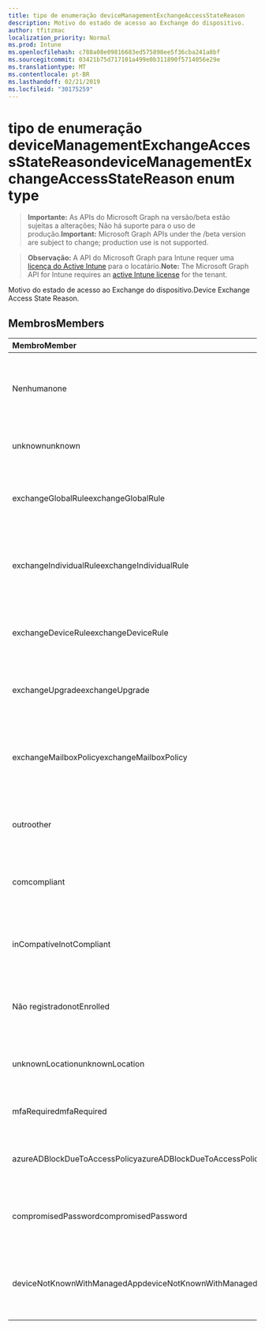 ```yaml
---
title: tipo de enumeração deviceManagementExchangeAccessStateReason
description: Motivo do estado de acesso ao Exchange do dispositivo.
author: tfitzmac
localization_priority: Normal
ms.prod: Intune
ms.openlocfilehash: c788a08e09816683ed575898ee5f36cba241a8bf
ms.sourcegitcommit: 03421b75d717101a499e0b311890f5714056e29e
ms.translationtype: MT
ms.contentlocale: pt-BR
ms.lasthandoff: 02/21/2019
ms.locfileid: "30175259"
---
```

# <a name="devicemanagementexchangeaccessstatereason-enum-type"></a><span data-ttu-id="4d2c8-103">tipo de enumeração deviceManagementExchangeAccessStateReason</span><span class="sxs-lookup"><span data-stu-id="4d2c8-103">deviceManagementExchangeAccessStateReason enum type</span></span>

> <span data-ttu-id="4d2c8-104">**Importante:** As APIs do Microsoft Graph na versão/beta estão sujeitas a alterações; Não há suporte para o uso de produção.</span><span class="sxs-lookup"><span data-stu-id="4d2c8-104">**Important:** Microsoft Graph APIs under the /beta version are subject to change; production use is not supported.</span></span>

> <span data-ttu-id="4d2c8-105">**Observação:** A API do Microsoft Graph para Intune requer uma [licença do Active Intune](https://go.microsoft.com/fwlink/?linkid=839381) para o locatário.</span><span class="sxs-lookup"><span data-stu-id="4d2c8-105">**Note:** The Microsoft Graph API for Intune requires an [active Intune license](https://go.microsoft.com/fwlink/?linkid=839381) for the tenant.</span></span>

<span data-ttu-id="4d2c8-106">Motivo do estado de acesso ao Exchange do dispositivo.</span><span class="sxs-lookup"><span data-stu-id="4d2c8-106">Device Exchange Access State Reason.</span></span>

## <a name="members"></a><span data-ttu-id="4d2c8-107">Membros</span><span class="sxs-lookup"><span data-stu-id="4d2c8-107">Members</span></span>
|<span data-ttu-id="4d2c8-108">Membro</span><span class="sxs-lookup"><span data-stu-id="4d2c8-108">Member</span></span>|<span data-ttu-id="4d2c8-109">Valor</span><span class="sxs-lookup"><span data-stu-id="4d2c8-109">Value</span></span>|<span data-ttu-id="4d2c8-110">Descrição</span><span class="sxs-lookup"><span data-stu-id="4d2c8-110">Description</span></span>|
|:---|:---|:---|
|<span data-ttu-id="4d2c8-111">Nenhuma</span><span class="sxs-lookup"><span data-stu-id="4d2c8-111">none</span></span>|<span data-ttu-id="4d2c8-112">,0</span><span class="sxs-lookup"><span data-stu-id="4d2c8-112">0</span></span>|<span data-ttu-id="4d2c8-113">Nenhum motivo de estado de acesso descoberto do Exchange</span><span class="sxs-lookup"><span data-stu-id="4d2c8-113">No access state reason discovered from Exchange</span></span>|
|<span data-ttu-id="4d2c8-114">unknown</span><span class="sxs-lookup"><span data-stu-id="4d2c8-114">unknown</span></span>|<span data-ttu-id="4d2c8-115">1</span><span class="sxs-lookup"><span data-stu-id="4d2c8-115">1</span></span>|<span data-ttu-id="4d2c8-116">Razão do estado de acesso desconhecido</span><span class="sxs-lookup"><span data-stu-id="4d2c8-116">Unknown access state reason</span></span>|
|<span data-ttu-id="4d2c8-117">exchangeGlobalRule</span><span class="sxs-lookup"><span data-stu-id="4d2c8-117">exchangeGlobalRule</span></span>|<span data-ttu-id="4d2c8-118">duas</span><span class="sxs-lookup"><span data-stu-id="4d2c8-118">2</span></span>|<span data-ttu-id="4d2c8-119">Estado de acesso determinado pela regra global do Exchange</span><span class="sxs-lookup"><span data-stu-id="4d2c8-119">Access state determined by Exchange Global rule</span></span>|
|<span data-ttu-id="4d2c8-120">exchangeIndividualRule</span><span class="sxs-lookup"><span data-stu-id="4d2c8-120">exchangeIndividualRule</span></span>|<span data-ttu-id="4d2c8-121">3D</span><span class="sxs-lookup"><span data-stu-id="4d2c8-121">3</span></span>|<span data-ttu-id="4d2c8-122">Estado de acesso determinado pela regra individual do Exchange</span><span class="sxs-lookup"><span data-stu-id="4d2c8-122">Access state determined by Exchange Individual rule</span></span>|
|<span data-ttu-id="4d2c8-123">exchangeDeviceRule</span><span class="sxs-lookup"><span data-stu-id="4d2c8-123">exchangeDeviceRule</span></span>|<span data-ttu-id="4d2c8-124">quatro</span><span class="sxs-lookup"><span data-stu-id="4d2c8-124">4</span></span>|<span data-ttu-id="4d2c8-125">Estado de acesso determinado pela regra de dispositivo do Exchange</span><span class="sxs-lookup"><span data-stu-id="4d2c8-125">Access state determined by Exchange Device rule</span></span>|
|<span data-ttu-id="4d2c8-126">exchangeUpgrade</span><span class="sxs-lookup"><span data-stu-id="4d2c8-126">exchangeUpgrade</span></span>|<span data-ttu-id="4d2c8-127">0,5</span><span class="sxs-lookup"><span data-stu-id="4d2c8-127">5</span></span>|<span data-ttu-id="4d2c8-128">Estado de acesso devido à atualização do Exchange</span><span class="sxs-lookup"><span data-stu-id="4d2c8-128">Access state due to Exchange upgrade</span></span>|
|<span data-ttu-id="4d2c8-129">exchangeMailboxPolicy</span><span class="sxs-lookup"><span data-stu-id="4d2c8-129">exchangeMailboxPolicy</span></span>|<span data-ttu-id="4d2c8-130">6</span><span class="sxs-lookup"><span data-stu-id="4d2c8-130">6</span></span>|<span data-ttu-id="4d2c8-131">Estado de acesso determinado pela política de caixa de correio do Exchange</span><span class="sxs-lookup"><span data-stu-id="4d2c8-131">Access state determined by Exchange Mailbox Policy</span></span>|
|<span data-ttu-id="4d2c8-132">outro</span><span class="sxs-lookup"><span data-stu-id="4d2c8-132">other</span></span>|<span data-ttu-id="4d2c8-133">178</span><span class="sxs-lookup"><span data-stu-id="4d2c8-133">7</span></span>|<span data-ttu-id="4d2c8-134">Estado de acesso determinado pelo Exchange</span><span class="sxs-lookup"><span data-stu-id="4d2c8-134">Access state determined by Exchange</span></span>|
|<span data-ttu-id="4d2c8-135">com</span><span class="sxs-lookup"><span data-stu-id="4d2c8-135">compliant</span></span>|<span data-ttu-id="4d2c8-136">8</span><span class="sxs-lookup"><span data-stu-id="4d2c8-136">8</span></span>|<span data-ttu-id="4d2c8-137">Estado de acesso concedido por desafio de conformidade</span><span class="sxs-lookup"><span data-stu-id="4d2c8-137">Access state granted by compliance challenge</span></span>|
|<span data-ttu-id="4d2c8-138">inCompatível</span><span class="sxs-lookup"><span data-stu-id="4d2c8-138">notCompliant</span></span>|<span data-ttu-id="4d2c8-139">241</span><span class="sxs-lookup"><span data-stu-id="4d2c8-139">9</span></span>|<span data-ttu-id="4d2c8-140">Estado de acesso revogado pelo desafio de conformidade</span><span class="sxs-lookup"><span data-stu-id="4d2c8-140">Access state revoked by compliance challenge</span></span>|
|<span data-ttu-id="4d2c8-141">Não registrado</span><span class="sxs-lookup"><span data-stu-id="4d2c8-141">notEnrolled</span></span>|<span data-ttu-id="4d2c8-142">254</span><span class="sxs-lookup"><span data-stu-id="4d2c8-142">10</span></span>|<span data-ttu-id="4d2c8-143">Estado de acesso revogado pelo desafio de gerenciamento</span><span class="sxs-lookup"><span data-stu-id="4d2c8-143">Access state revoked by management challenge</span></span>|
|<span data-ttu-id="4d2c8-144">unknownLocation</span><span class="sxs-lookup"><span data-stu-id="4d2c8-144">unknownLocation</span></span>|<span data-ttu-id="4d2c8-145">3,6</span><span class="sxs-lookup"><span data-stu-id="4d2c8-145">12</span></span>|<span data-ttu-id="4d2c8-146">Estado de acesso devido à localização desconhecida</span><span class="sxs-lookup"><span data-stu-id="4d2c8-146">Access state due to unknown location</span></span>|
|<span data-ttu-id="4d2c8-147">mfaRequired</span><span class="sxs-lookup"><span data-stu-id="4d2c8-147">mfaRequired</span></span>|<span data-ttu-id="4d2c8-148">Treze</span><span class="sxs-lookup"><span data-stu-id="4d2c8-148">13</span></span>|<span data-ttu-id="4d2c8-149">Estado de acesso devido ao desafio da MFA</span><span class="sxs-lookup"><span data-stu-id="4d2c8-149">Access state due to MFA challenge</span></span>|
|<span data-ttu-id="4d2c8-150">azureADBlockDueToAccessPolicy</span><span class="sxs-lookup"><span data-stu-id="4d2c8-150">azureADBlockDueToAccessPolicy</span></span>|<span data-ttu-id="4d2c8-151">14</span><span class="sxs-lookup"><span data-stu-id="4d2c8-151">14</span></span>|<span data-ttu-id="4d2c8-152">Estado de acesso revogado pela política de acesso AAD</span><span class="sxs-lookup"><span data-stu-id="4d2c8-152">Access State revoked by AAD Access Policy</span></span>|
|<span data-ttu-id="4d2c8-153">compromisedPassword</span><span class="sxs-lookup"><span data-stu-id="4d2c8-153">compromisedPassword</span></span>|<span data-ttu-id="4d2c8-154">15</span><span class="sxs-lookup"><span data-stu-id="4d2c8-154">15</span></span>|<span data-ttu-id="4d2c8-155">Estado de acesso revogado por senha comprometida</span><span class="sxs-lookup"><span data-stu-id="4d2c8-155">Access State revoked by compromised password</span></span>|
|<span data-ttu-id="4d2c8-156">deviceNotKnownWithManagedApp</span><span class="sxs-lookup"><span data-stu-id="4d2c8-156">deviceNotKnownWithManagedApp</span></span>|<span data-ttu-id="4d2c8-157">dezesseis</span><span class="sxs-lookup"><span data-stu-id="4d2c8-157">16</span></span>|<span data-ttu-id="4d2c8-158">Estado de acesso revogado por desafio de aplicativo gerenciado</span><span class="sxs-lookup"><span data-stu-id="4d2c8-158">Access state revoked by managed application challenge</span></span>|




